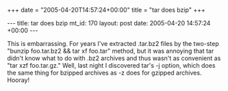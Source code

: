 +++
date = "2005-04-20T14:57:24+00:00"
title = "tar does bzip"
+++

\--- title: tar does bzip mt_id: 170 layout: post date: 2005-04-20 14:57:24
+00:00 \---

This is embarrassing. For years I've extracted .tar.bz2 files by the two-step
"bunzip foo.tar.bz2 &amp;&amp; tar xf foo.tar" method, but it was annoying
that tar didn't know what to do with .bz2 archives and thus wasn't as
convenient as "tar xzf foo.tar.gz." Well, last night I discovered tar's -j
option, which does the same thing for bzipped archives as -z does for gzipped
archives. Hooray!

